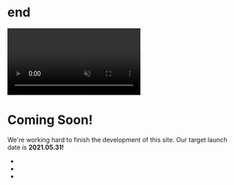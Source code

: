 # end
<!DOCTYPE html>
<html lang="en">
    <head>
        <meta charset="utf-8" />
        <meta name="viewport" content="width=device-width, initial-scale=1, shrink-to-fit=no" />
        <meta name="description" content="" />
        <meta name="BTK" content="" />
        <title>Flower</title>
        <link rel="icon" type="image/x-icon" href="assets/istockphoto-1208448157-170667a.jpg" />
        <!-- Font Awesome icons (free version)-->
        <script src="https://use.fontawesome.com/releases/v5.15.3/js/all.js" crossorigin="anonymous"></script>
        <!-- Google fonts-->
        <link href="https://fonts.googleapis.com/css?family=Source+Sans+Pro:200,200i,300,300i,400,400i,600,600i,700,700i,900,900i" rel="stylesheet" />
        <link href="https://fonts.googleapis.com/css?family=Merriweather:300,300i,400,400i,700,700i,900,900i" rel="stylesheet" />
        <!-- Core theme CSS (includes Bootstrap)-->
        <link href="css/styles.css" rel="stylesheet" />
    </head>
    <body>
        <div class="overlay"></div>
        <video playsinline="playsinline" autoplay="autoplay" muted="muted" loop="loop"><source src="My Movie.mp4" type="video/mp4" /></video>
        <div class="masthead">
            <div class="masthead-bg"></div>
            <div class="container h-100">
                <div class="row h-100">
                    <div class="col-12 my-auto">
                        <div class="masthead-content text-white py-5 py-md-0">
                            <h1 class="mb-3">Coming Soon!</h1>
                            <p class="mb-5">
                                We're working hard to finish the development of this site. Our target launch date is
                                <strong>2021.05.31!</strong>                               
                        </div>
                    </div>
                </div>
            </div>
        </div>
        <div class="social-icons">
            <ul class="list-unstyled text-center mb-0">
                <li class="list-unstyled-item">
                    <a href="https://twitter.com/account/access"><i class="fab fa-twitter"></i></a>
                </li>
                <li class="list-unstyled-item">
                    <a href="https://www.facebook.com/tamas.banki.90/"><i class="fab fa-facebook-f"></i></a>
                </li>
                <li class="list-unstyled-item">
                    <a href="https://www.instagram.com/"><i class="fab fa-instagram"></i></a>
                </li>
            </ul>
        </div>
        <!-- Bootstrap core JS-->
        <script src="https://code.jquery.com/jquery-3.5.1.min.js"></script>
        <script src="https://cdn.jsdelivr.net/npm/bootstrap@4.6.0/dist/js/bootstrap.bundle.min.js"></script>
        <!-- Core theme JS-->
        <script src="js/scripts.js"></script>
    </body>
</html>
